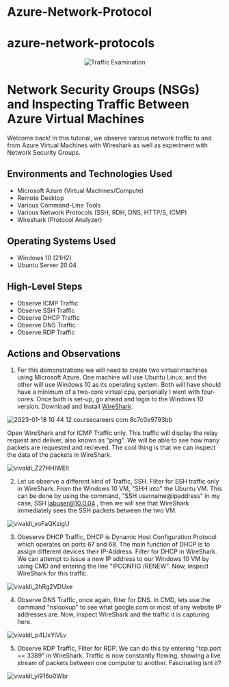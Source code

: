 # Azure-Network-Protocol
# azure-network-protocols
<p align="center">
<img src="https://i.imgur.com/Ua7udoS.png" alt="Traffic Examination"/>
</p>

<h1>Network Security Groups (NSGs) and Inspecting Traffic Between Azure Virtual Machines</h1>
Welcome back! In this tutorial, we observe various network traffic to and from Azure Virtual Machines with Wireshark as well as experiment with Network Security Groups. <br />

<h2>Environments and Technologies Used</h2>

- Microsoft Azure (Virtual Machines/Compute)
- Remote Desktop
- Various Command-Line Tools
- Various Network Protocols (SSH, RDH, DNS, HTTP/S, ICMP)
- Wireshark (Protocol Analyzer)

<h2>Operating Systems Used </h2>

- Windows 10 (21H2)
- Ubuntu Server 20.04

<h2>High-Level Steps</h2>

- Observe ICMP Traffic
- Observe SSH Traffic
- Observe DHCP Traffic
- Observe DNS Traffic
- Observe RDP Traffic

<h2>Actions and Observations</h2>

1. For this demonstrations we will need to create two virtual machines using Microsoft Azure. One machine will use Ubuntu Linux, and the other will use Windows 10 as its operating system. Both will have should have a minimum of a two-core virtual cpu, personally I went with four-cores. Once both is set-up, go ahead and login to the Windows 10 version. Download and Install [WireShark](https://www.wireshark.org/download.html). 

![2023-01-18 10 44 12 coursecareers com 8c7c0e9793bb](https://user-images.githubusercontent.com/109401839/213242045-9299d76b-2631-4b63-818f-3a74a8a9b3ab.jpg)


Open WireShark and for ICMP Traffic only. This traffic will display the relay request and deliver, also known as "ping". We will be able to see how many packets are requested and recieved. The cool thing is that we can inspect the data of the packets in WireShark. 

![vivaldi_Z27HHIWElt](https://user-images.githubusercontent.com/109401839/213242732-517627c3-b557-40bc-906e-cce25ec02953.png)

2. Let us observe a different kind of Traffic, SSH. Filter for SSH traffic only in WireShark. From the Windows 10 VM, "SHH into" the Ubuntu VM. This can be done by using the command, "SSH username@ipaddress" in my case, SSH labuser@10.0.04 , then we will see that WireShark immediately sees the SSH packets between the two VM. 

![vivaldi_voFaQKzigU](https://user-images.githubusercontent.com/109401839/213243011-f74fa2ba-ba3f-4c0f-938f-2915b998b68e.png)


3. Obeserve DHCP Traffic, DHCP is Dynamic Host Configuration Protocol which operates on ports 67 and 68. The main function of DHCP is to assign different devices their IP-Address. Filter for DHCP in WireShark. We can attempt to issue a new IP address to our Windows 10 VM by using CMD and entering the line "IPCONFIG /RENEW". Now, inspect WireShark for this traffic. 

![vivaldi_2hRg2VDUxe](https://user-images.githubusercontent.com/109401839/213243361-2e338ef0-af7c-47b9-9387-6a002791fd07.png)

4. Observe DNS Traffic, once again, filter for DNS. In CMD, lets use the command "nslookup" to see what google.com or most of any website IP addresses are. Now, inspect WireShark and the traffic it is capturing here. 

![vivaldi_p4LlxYiVLv](https://user-images.githubusercontent.com/109401839/213243701-b3915d44-2aa3-4fe7-b637-e7d9c5ecd6c3.png)

5. Observe RDP Traffic, Filter for RDP. We can do this by entering "tcp.port == 3389" in WireShark. Traffic is now constantly flowing, showing a live stream of packets between one computer to another. Fascinating isnt it? 

![vivaldi_yi916o0Wbr](https://user-images.githubusercontent.com/109401839/213243903-af301b6a-d633-457e-ad1f-dc22cb93edf5.png)
